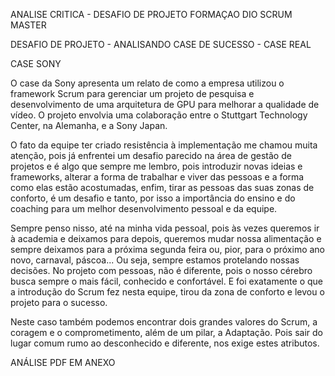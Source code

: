 ANALISE CRITICA - DESAFIO DE PROJETO
FORMAÇAO DIO SCRUM MASTER

DESAFIO DE PROJETO - ANALISANDO CASE DE SUCESSO - CASE REAL

CASE SONY

O case da Sony apresenta um relato de como a empresa utilizou o framework Scrum para gerenciar um projeto de pesquisa
e desenvolvimento de uma arquitetura de GPU para melhorar a qualidade de vídeo. O projeto envolvia uma colaboração entre 
o Stuttgart Technology Center, na Alemanha, e a Sony Japan.

O fato da equipe ter criado resistência à implementação me chamou muita atenção, pois já enfrentei um desafio parecido 
na área de gestão de projetos e é algo que sempre me lembro, pois introduzir novas ideias e frameworks, alterar a forma de 
trabalhar e viver das pessoas e a forma como elas estão acostumadas, enfim, tirar as pessoas das suas zonas de conforto, é 
um desafio e tanto, por isso a importância do ensino e do coaching para um melhor desenvolvimento pessoal e da equipe.

Sempre penso nisso, até na minha vida pessoal, pois às vezes queremos ir à academia e deixamos para depois, queremos mudar
nossa alimentação e sempre deixamos para a próxima segunda feira ou, pior, para o próximo ano novo, carnaval, páscoa... 
Ou seja, sempre estamos protelando nossas decisões. No projeto com pessoas, não é diferente, pois o nosso cérebro busca sempre
o mais fácil, conhecido e confortável. E foi exatamente o que a introdução do Scrum fez nesta equipe, tirou da zona de conforto
e levou o projeto para o sucesso.

Neste caso também podemos encontrar dois grandes valores do Scrum, a coragem e o comprometimento, além de um pilar, a Adaptação.
Pois sair do lugar comum rumo ao desconhecido e diferente, nos exige estes atributos.


ANÁLISE PDF EM ANEXO
